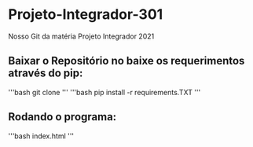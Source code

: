 # Projeto-Integrador-301
Nosso Git da matéria Projeto Integrador 2021

## Baixar o Repositório no baixe os requerimentos através do pip:

'''bash
git clone <repo-url>
'''
'''bash
pip install -r requirements.TXT
'''

## Rodando o programa:

'''bash
index.html
'''

